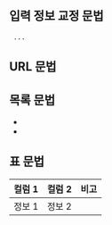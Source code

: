 ## 입력 정보 교정 문법
```
 ...
```

## URL 문법
[]()

## 목록 문법
-
-

## 표 문법
| 컬럼 1 | 컬럼 2 | 비고 |
| -- | -- | -- |
| 정보 1 | 정보 2 | |